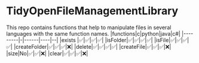 # TidyOpenFileManagementLibrary
This repo contains functions that help to manipulate files in several languages with the same function names.
|functions|c|python|java|c#|
|---------|-|------|----|--|
|exists   |✅|✅|✅|✅|
|isFolder|✅|✅|✅|✅|
|isFile|✅|✅|✅|✅|
|createFolder|✅|✅|✅|❌|
|delete|✅|✅|✅|✅|
|createFile|✅|✅|✅|❌|
|size|No|✅|✅|❌|
|clear|✅|✅|✅|❌|
